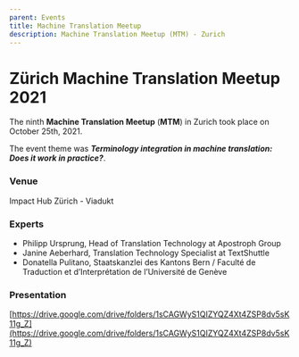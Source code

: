 ```yaml
---
parent: Events
title: Machine Translation Meetup
description: Machine Translation Meetup (MTM) - Zurich 
---
```


# Zürich Machine Translation Meetup 2021

The ninth **Machine Translation Meetup** (**MTM**) in Zurich took place on October 25th, 2021.

The event theme was _**Terminology integration in machine translation: Does it work in practice?**_.

### Venue
Impact Hub Zürich - Viadukt

### Experts

- Philipp Ursprung, Head of Translation Technology at Apostroph Group
- Janine Aeberhard, Translation Technology Specialist at TextShuttle
- Donatella Pulitano, Staatskanzlei des Kantons Bern / Faculté de Traduction et d’Interprétation de l’Université de Genève

### Presentation
[https://drive.google.com/drive/folders/1sCAGWyS1QIZYQZ4Xt4ZSP8dv5sK11g_Z](https://drive.google.com/drive/folders/1sCAGWyS1QIZYQZ4Xt4ZSP8dv5sK11g_Z)
